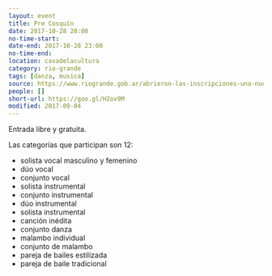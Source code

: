 ```yaml
---
layout: event 
title: Pre Cosquín
date: 2017-10-28 20:00
no-time-start: 
date-end: 2017-10-28 23:00
no-time-end: 
location: casadelacultura
category: rio-grande
tags: [danza, musica]
source: https://www.riogrande.gob.ar/abrieron-las-inscripciones-una-nueva-edicion-del-festival-pre-cosquin/
people: []
short-url: https://goo.gl/H2ov9M
modified: 2017-09-04
---
```


Entrada libre y gratuita.

Las categorías que participan son 12: 

- solista vocal masculino y femenino
- dúo vocal
- conjunto vocal
- solista instrumental
- conjunto instrumental
- dúo instrumental
- solista instrumental
- canción inédita
- conjunto danza
- malambo individual
- conjunto de malambo
- pareja de bailes estilizada
- pareja de baile tradicional